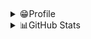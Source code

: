 ##
<details>
  <summary>😁Profile</summary>
  <div markdown="1">
    <a href="https://portfolio-abel.netlify.app/">🙂 Portfolio <a/>
    <br/> 
    <a href="mailto:dn10003@gmail.com">📧 E-Mail <a/>
    <br/>
    <a href="https://kdn0325.github.io/">🌟 Abel-Frontelio <a/>
  </div>
</details>


<details>
  <summary>📊GitHub Stats</summary>
  <img src="https://stats.hyochan.dev/api/github-stats-advanced?login=kdn0325"  width="600" />
  <img src="https://stats.hyochan.dev/api/github-trophies?login=kdn0325" width="720" />
</details>

